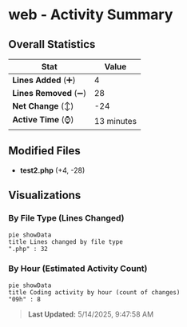 # web - Activity Summary 

## Overall Statistics

| Stat                   | Value                                                             |
| ---------------------- | ----------------------------------------------------------------- |
| **Lines Added** (➕)   | 4                                          |
| **Lines Removed** (➖) | 28                                        |
| **Net Change** (↕)    | -24                |
| **Active Time** (⌚)   | 13 minutes |


## Modified Files
- **test2.php** (+4, -28)

## Visualizations

### By File Type (Lines Changed)

```mermaid
pie showData
title Lines changed by file type
".php" : 32
```

### By Hour (Estimated Activity Count)

```mermaid
pie showData
title Coding activity by hour (count of changes)
"09h" : 8
```


> **Last Updated:** 5/14/2025, 9:47:58 AM